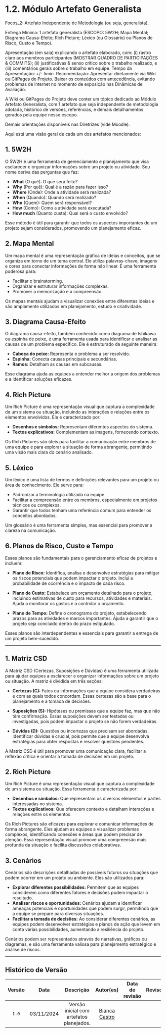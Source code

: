 # 1.2. Módulo Artefato Generalista

Focos_2: Artefato Independente de Metodologia (ou seja, generalista).

Entrega Mínima: 1 artefato generalista (ESCOPO: 5W2H; Mapa Mental; Diagrama Causa-Efeito; Rich Picture; Léxico (ou Glossário) ou Planos de Risco, Custo e Tempo).

Apresentação (em sala) explicando o artefato elaborado, com: (i) rastro claro aos membros participantes (MOSTRAR QUADRO DE PARTICIPAÇÕES & COMMITS); (ii) justificativas & senso crítico sobre o trabalho realizado, e (iii) comentários gerais sobre o trabalho em equipe. Tempo da Apresentação: +/- 5min. Recomendação: Apresentar diretamente via Wiki ou GitPages do Projeto. Baixar os conteúdos com antecedência, evitando problemas de internet no momento de exposição nas Dinâmicas de Avaliação.

A Wiki ou GitPages do Projeto deve conter um tópico dedicado ao Módulo Artefato Generalista, com 1 artefato que seja independente de metodologia adotada, histórico de versões, referências, e demais detalhamentos gerados pela equipe nesse escopo.

Demais orientações disponíveis nas Diretrizes (vide Moodle).

Aqui está uma visão geral de cada um dos artefatos mencionados:

## 1. 5W2H

O 5W2H é uma ferramenta de gerenciamento e planejamento que visa esclarecer e organizar informações sobre um projeto ou atividade. Seu nome deriva das perguntas que faz:

- **What** (O quê): O que será feito?
- **Why** (Por quê): Qual é a razão para fazer isso?
- **Where** (Onde): Onde a atividade será realizada?
- **When** (Quando): Quando será realizado?
- **Who** (Quem): Quem será responsável?
- **How** (Como): Como a atividade será executada?
- **How much** (Quanto custa): Qual será o custo envolvido?

Esse método é útil para garantir que todos os aspectos importantes de um projeto sejam considerados, promovendo um planejamento eficaz.

## 2. Mapa Mental

Um mapa mental é uma representação gráfica de ideias e conceitos, que se organiza em torno de um tema central. Ele utiliza palavras-chave, imagens e cores para conectar informações de forma não linear. É uma ferramenta poderosa para:

- Facilitar o brainstorming.
- Organizar e estruturar informações complexas.
- Promover a memorização e a compreensão.
  
Os mapas mentais ajudam a visualizar conexões entre diferentes ideias e são amplamente utilizados em planejamento, estudo e criatividade.

## 3. Diagrama Causa-Efeito

O diagrama causa-efeito, também conhecido como diagrama de Ishikawa ou espinha de peixe, é uma ferramenta usada para identificar e analisar as causas de um problema específico. Ele é estruturado da seguinte maneira:

- **Cabeça do peixe:** Representa o problema a ser resolvido.
- **Espinha:** Conecta causas principais e secundárias.
- **Ramos:** Detalham as causas em subcausas.

Esse diagrama ajuda as equipes a entender melhor a origem dos problemas e a identificar soluções eficazes.

## 4. Rich Picture

Um Rich Picture é uma representação visual que captura a complexidade de um sistema ou situação, incluindo as interações e relações entre os elementos envolvidos. Ele é caracterizado por:

- **Desenhos e símbolos:** Representam diferentes aspectos do sistema.
- **Textos explicativos:** Complementam as imagens, fornecendo contexto.

Os Rich Pictures são úteis para facilitar a comunicação entre membros de uma equipe e para explorar a situação de forma abrangente, permitindo uma visão mais clara do cenário analisado.

## 5. Léxico

Um léxico é uma lista de termos e definições relevantes para um projeto ou área de conhecimento. Ele serve para:

- Padronizar a terminologia utilizada na equipe.
- Facilitar a compreensão entre os membros, especialmente em projetos técnicos ou complexos.
- Garantir que todos tenham uma referência comum para entender os conceitos abordados.

Um glossário é uma ferramenta simples, mas essencial para promover a clareza na comunicação.

## 6. Planos de Risco, Custo e Tempo

Esses planos são fundamentais para o gerenciamento eficaz de projetos e incluem:

- **Plano de Risco:** Identifica, analisa e desenvolve estratégias para mitigar os riscos potenciais que podem impactar o projeto. Inclui a probabilidade de ocorrência e o impacto de cada risco.
  
- **Plano de Custo:** Estabelece um orçamento detalhado para o projeto, incluindo estimativas de custo para recursos, atividades e materiais. Ajuda a monitorar os gastos e a controlar o orçamento.
  
- **Plano de Tempo:** Define o cronograma do projeto, estabelecendo prazos para as atividades e marcos importantes. Ajuda a garantir que o projeto seja concluído dentro do prazo estipulado.

Esses planos são interdependentes e essenciais para garantir a entrega de um projeto bem-sucedido.

---

## 1. Matriz CSD

A Matriz CSD (Certezas, Suposições e Dúvidas) é uma ferramenta utilizada para ajudar equipes a esclarecer e organizar informações sobre um projeto ou situação. A matriz é dividida em três seções:

- **Certezas (C):** Fatos ou informações que a equipe considera verdadeiras e com as quais todos concordam. Essas certezas são a base para o planejamento e a tomada de decisões.
  
- **Suposições (S):** Hipóteses ou premissas que a equipe faz, mas que não têm confirmação. Essas suposições devem ser testadas ou investigadas, pois podem impactar o projeto se não forem verdadeiras.
  
- **Dúvidas (D):** Questões ou incertezas que precisam ser abordadas. Identificar dúvidas é crucial, pois permite que a equipe desenvolva estratégias para obter respostas e resolver questões pendentes.

A Matriz CSD é útil para promover uma comunicação clara, facilitar a reflexão crítica e orientar a tomada de decisões em um projeto.

## 2. Rich Picture

Um Rich Picture é uma representação visual que captura a complexidade de um sistema ou situação. Essa ferramenta é caracterizada por:

- **Desenhos e símbolos:** Que representam os diversos elementos e partes interessadas no sistema.
- **Textos explicativos:** Que oferecem contexto e detalham interações e relações entre os elementos.

Os Rich Pictures são eficazes para explorar e comunicar informações de forma abrangente. Eles ajudam as equipes a visualizar problemas complexos, identificando conexões e áreas que podem precisar de atenção. Essa representação visual promove uma compreensão mais profunda da situação e facilita discussões colaborativas.

## 3. Cenários

Cenários são descrições detalhadas de possíveis futuros ou situações que podem ocorrer em um projeto ou ambiente. Eles são utilizados para:

- **Explorar diferentes possibilidades:** Permitem que as equipes considerem como diferentes fatores e decisões podem impactar o resultado.
- **Analisar riscos e oportunidades:** Cenários ajudam a identificar ameaças potenciais e oportunidades que podem surgir, permitindo que a equipe se prepare para diversas situações.
- **Facilitar a tomada de decisões:** Ao considerar diferentes cenários, as equipes podem desenvolver estratégias e planos de ação que levem em conta várias possibilidades, aumentando a resiliência do projeto.

Cenários podem ser representados através de narrativas, gráficos ou diagramas, e são uma ferramenta valiosa para planejamento estratégico e análise de riscos.

---

## Histórico de Versão

| Versão | Data | Descrição | Autor(es) | Data de revisão | Revisor(es) |
| :-: | :-: | :-: | :-: | :-: | :-: |
| `1.0` | 03/11/2024  | Versão inicial com artefatos planejados. |  [Bianca Castro](https://github.com/BiancaPatrocinio7) | | |
